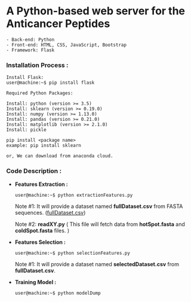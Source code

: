 # A Python-based web server for the Anticancer Peptides
```
- Back-end: Python
- Front-end: HTML, CSS, JavaScript, Bootstrap
- Framework: Flask
```

### Installation Process :
```
Install Flask: 
user@machine:~$ pip install flask

Required Python Packages:

Install: python (version >= 3.5)
Install: sklearn (version >= 0.19.0)
Install: numpy (version >= 1.13.0)
Install: pandas (version >= 0.21.0)
Install: matplotlib (version >= 2.1.0)
Install: pickle

pip install <package name>
example: pip install sklearn

or, We can download from anaconda cloud.
```

### Code Description :
- **Features Extraction :**
  ```console
  user@machine:~$ python extractionFeatures.py
  ```
  Note #1: It will provide a dataset named **fullDataset.csv** from FASTA sequences.
  ([fullDataset.csv](https://drive.google.com/file/d/1-DHKnHMcVDZATUYZ8BwQzdLUAWQJRxyg/))

  Note #2: **readXY.py** ( This file will fetch data from **hotSpot.fasta** and **coldSpot.fasta** files. )


- **Features Selection :**
  ```console
  user@machine:~$ python selectionFeatures.py
  ```
  Note #1: It will provide a dataset named **selectedDataset.csv** from **fullDataset.csv**.


- **Training Model :**
  ``` console
  user@machine:~$ python modelDump
